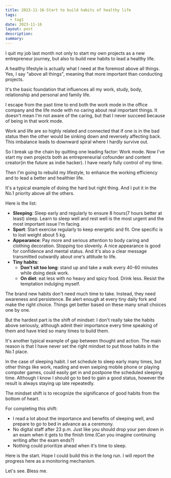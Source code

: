 ```yaml
---
title: 2023-11-16-Start to build habits of healthy life
tags:
  - tag1
date: 2023-11-16
layout: post
description: 
summary:
---
```


I quit my job last month not only to start my own projects as a new entrepreneur journey, but also to build new habits to lead a healthy life. 

A healthy lifestyle is actually what I need at the foremost above all things. Yes, I say "above all things", meaning that more important than conducting projects. 

It's the basic foundation that influences all my work, study, body, relationship and personal and family life. 

I escape from the past time to end both the work mode in the office company and the life mode with no caring about real important things. It doesn't mean I'm not aware of the caring, but that I never succeed because of being in that work mode. 

Work and life are so highly related and connected that if one is in the bad status then the other would be sinking down and reversely affecting back. This imbalance leads to downward spiral where I hardly survive out. 

So I break up the chain by quitting one leading factor: Work mode. Now I've start my own projects both as entrepreneurial cofounder and content creator(in the future as indie hacker). I have nearly fully control of my time. 

Then I'm going to rebuild my lifestyle, to enhance the working efficiency and to lead a better and healthier life. 

It's a typical example of doing the hard but right thing. And I put it in the No.1 priority above all the others.

Here is the list: 
- **Sleeping**: Sleep early and regularly to ensure 8 hours(7 hours better at least) sleep. Learn to sleep well and rest well is the most urgent and the most important issue I'm facing. 
- **Sport**: Start exercise regularly to keep energetic and fit. One specific is to lost weight about 5 kg. 
- **Appearance**: Pay more and serious attention to body caring and clothing decoration. Stopping too slovenly. A nice appearance is good for confidence and mental status. And it's also a clear message transmitted outwardly about one's attitude to life. 
- **Tiny habits**: 
	- **Don't sit too long**: stand up and take a walk every 40-60 minutes while doing desk work.
	- **On diet**: eat less with no heavy and spicy food. Drink less. Resist the temptation indulging myself. 

The brand new habits don't need much time to take. Instead, they need awareness and persistence. Be alert enough at every tiny daily fork and make the right choice. Things get better based on these many small choices one by one. 

But the hardest part is the shift of mindset: I don't really take the habits above seriously, although admit their importance every time speaking of them and have tried so many times to build them. 

It's another typical example of gap between thought and action. The main reason is that I have never set the right mindset to put those habits in the No.1 place. 

In the case of sleeping habit. I set schedule to sleep early many times, but other things like work, reading and even swiping mobile phone or playing computer games, could easily get in and postpone the scheduled sleeping time. Although I know I should go to bed to gain a good status, however the result is always staying up late repeatedly. 

The mindset shift is to recognize the significance of good habits from the bottom of heart. 

For completing this shift:
- I read a lot about the importance and benefits of sleeping well, and prepare to go to bed in advance as a ceremony. 
- No digital staff after 23 p.m. Just like you should drop your pen down in an exam when it gets to the finish time.(Can you imagine continuing writing after the exam ends?) 
- Nothing could prioritize ahead when it's time to sleep. 

Here is the start. Hope I could build this in the long run. I will report the progress here as a monitoring mechanism. 

Let's see. Bless me.